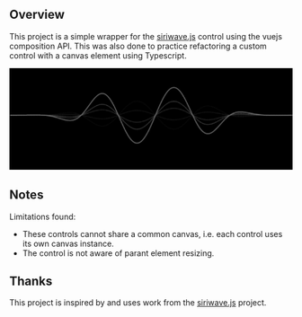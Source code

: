## Overview

This project is a simple wrapper for the [siriwave.js](https://github.com/kopiro/siriwave) control using the vuejs composition API. This was also done to practice refactoring a custom control with a canvas element using Typescript.

![](src/assets/renders/2020-12-15_17-59-36.png)

## Notes

Limitations found:

* These controls cannot share a common canvas, i.e. each control uses its own canvas instance.
* The control is not aware of parant element resizing.

## Thanks

This project is inspired by and uses work from the [siriwave.js](https://github.com/kopiro/siriwave) project.
